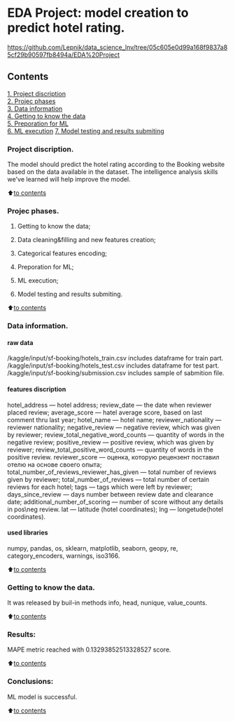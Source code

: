 # EDA Project: model creation to predict hotel rating.
https://github.com/Lepnik/data_science_lnv/tree/05c605e0d99a168f9837a85cf29b90597fb8494a/EDA%20Project
## Contents  
[1. Project discription](https://github.com/Lepnik/data_science_lnv/blob/main/EDA%20Project%202/README.md#Project-discription)  
[2. Projec phases](https://github.com/Lepnik/data_science_lnv/blob/main/EDA%20Project/README.md#Projec-phases)  
[3. Data information](https://github.com/Lepnik/data_science_lnv/blob/main/EDA%20Project/README.md#Data-information)  
[4. Getting to know the data](https://github.com/Lepnik/data_science_lnv/blob/main//README.md#Getting-to-know-the-data)  
[5. Preporation for ML](https://github.com/Lepnik/data_science_lnv/blob/main//EDA%20ProjectREADME.md#Preporation-for-ML)    
[6. ML execution](https://github.com/Lepnik/data_science_lnv/blob/main/EDA%20Project/README.md#ML-execution) 
[7. Model testing and results submiting](https://github.com/Lepnik/data_science_lnv/blob/main/EDA%20Project/README.md#Model-testing-and-results-submiting) 


### Project discription.    
The model should predict the hotel rating according to the Booking website based on the data available in the dataset. The intelligence analysis skills we've learned will help improve the model.

:arrow_up:[to contents](https://github.com/Lepnik/data_science_lnv/blob/main/EDA%20Project%202/README.md#Contents)


### Projec phases.
1. Getting to know the data;

2. Data cleaning&filling and new features creation;

3. Categorical features encoding;

4. Preporation for ML;

5. ML execution;

6. Model testing and results submiting.


:arrow_up:[to contents](https://github.com/Lepnik/data_science_lnv/blob/main/EDA%20Project%202/README.md#Contents)

### Data information.
#### raw data
/kaggle/input/sf-booking/hotels_train.csv includes dataframe for train part. 
/kaggle/input/sf-booking/hotels_test.csv includes dataframe for test part.
/kaggle/input/sf-booking/submission.csv includes sample of sabmition file.

#### features discription
hotel_address — hotel address;
review_date — the date when reviewer placed review;
average_score — hatel average score, based on last comment thru last year;
hotel_name — hotel name;
reviewer_nationality — reviewer nationality;
negative_review — negative review, which was given by reviewer;
review_total_negative_word_counts — quantity of words in the negative review;
positive_review — positive review, which was given by reviewer;
review_total_positive_word_counts — quantity of words in the positive review.
reviewer_score — оценка, которую рецензент поставил отелю на основе своего опыта;
total_number_of_reviews_reviewer_has_given — total number of reviews given by reviewer;
total_number_of_reviews — total number of certain reviews for each hotel;
tags — tags which were left by reviewer;
days_since_review — days number between review date and clearance date;
additional_number_of_scoring — number of score without any details in pos\neg review.
lat — latitude (hotel coordinates);
lng — longetude(hotel coordinates).

#### used libraries
numpy, pandas, os, sklearn, matplotlib, seaborn, geopy, re, category_encoders, warnings, iso3166.
  
:arrow_up:[to contents](https://github.com/Lepnik/data_science_lnv/blob/main/EDA%20Project%202/README.md#Contents)


### Getting to know the data.  
It was released by buil-in methods info, head, nunique, value_counts.

:arrow_up:[to contents](https://github.com/Lepnik/data_science_lnv/blob/main/EDA%20Project%202/README.md#Contents)


### Results:  
MAPE metric reached with 0.13293852513328527 score. 

:arrow_up:[to contents](https://github.com/Lepnik/data_science_lnv/blob/main/EDA%20Project%202/README.md#Contents)


### Conclusions:  
ML model is successful.

:arrow_up:[to contents](https://github.com/Lepnik/data_science_lnv/blob/main/EDA%20Project%202/README.md#Contents)
